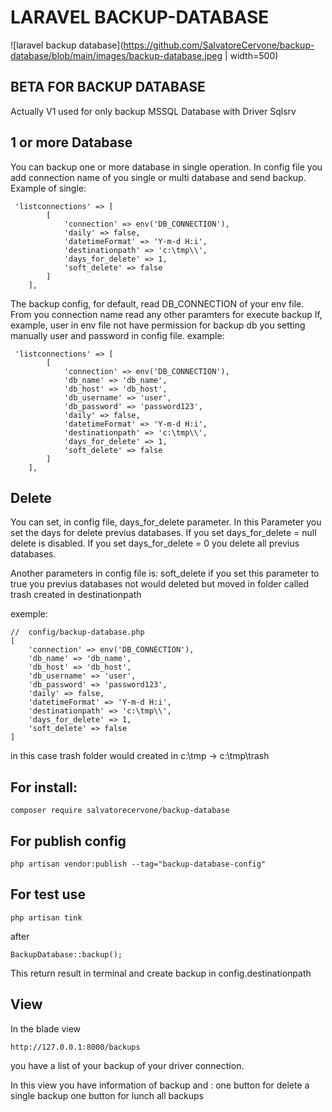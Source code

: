 # LARAVEL BACKUP-DATABASE

![laravel backup database](https://github.com/SalvatoreCervone/backup-database/blob/main/images/backup-database.jpeg | width=500)

## BETA FOR BACKUP DATABASE

Actually V1 used for only backup MSSQL Database with Driver Sqlsrv

## 1 or more Database

You can backup one or more database in single operation.
In config file you add connection name of you single or multi database and send backup.
Example of single:

```
 'listconnections' => [
        [
            'connection' => env('DB_CONNECTION'),            
            'daily' => false,
            'datetimeFormat' => 'Y-m-d H:i',
            'destinationpath' => 'c:\tmp\\',
            'days_for_delete' => 1,
            'soft_delete' => false
        ]
    ],
```
The backup config, for default, read DB_CONNECTION  of your env file.
From you connection name read any other paramters for execute backup
If, example, user in env file not have permission for backup db you setting manually user and password in config file.
example:
```
 'listconnections' => [
        [
            'connection' => env('DB_CONNECTION'),
            'db_name' => 'db_name',
            'db_host' => 'db_host',
            'db_username' => 'user',
            'db_password' => 'password123',
            'daily' => false,
            'datetimeFormat' => 'Y-m-d H:i',
            'destinationpath' => 'c:\tmp\\',
            'days_for_delete' => 1,
            'soft_delete' => false
        ]
    ],
```
## Delete

You can set, in config file, days_for_delete parameter.
In this Parameter you set the days for delete previus databases.
If you set days_for_delete = null delete is disabled.
If you set days_for_delete = 0 you delete all previus databases.

Another parameters in config file is: soft_delete
if you set this parameter to true you previus databases not would deleted but moved in folder called trash 
created in destinationpath

exemple:
```
//  config/backup-database.php
[
    'connection' => env('DB_CONNECTION'),
    'db_name' => 'db_name',
    'db_host' => 'db_host',
    'db_username' => 'user',
    'db_password' => 'password123',
    'daily' => false,
    'datetimeFormat' => 'Y-m-d H:i',
    'destinationpath' => 'c:\tmp\\',
    'days_for_delete' => 1,
    'soft_delete' => false
]
```
in this case trash folder would created in c:\tmp -> c:\tmp\trash

## For install:

```
composer require salvatorecervone/backup-database
```

## For publish config 

```
php artisan vendor:publish --tag="backup-database-config"
```

## For test use 

```
php artisan tink
```
after
```
BackupDatabase::backup();
```

This return result in terminal and create backup in config.destinationpath

## View

In the blade view 
```
http://127.0.0.1:8000/backups
```
 you have a list of your backup of your driver connection.

In this view you have information of backup and :
one button for delete a single backup
one button for lunch all backups





